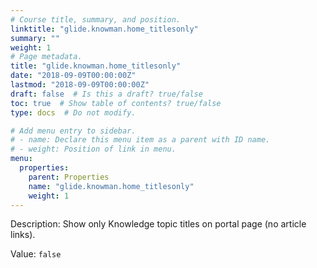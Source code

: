 ```yaml
---
# Course title, summary, and position.
linktitle: "glide.knowman.home_titlesonly"
summary: ""
weight: 1
# Page metadata.
title: "glide.knowman.home_titlesonly"
date: "2018-09-09T00:00:00Z"
lastmod: "2018-09-09T00:00:00Z"
draft: false  # Is this a draft? true/false
toc: true  # Show table of contents? true/false
type: docs  # Do not modify.

# Add menu entry to sidebar.
# - name: Declare this menu item as a parent with ID name.
# - weight: Position of link in menu.
menu:
  properties:
    parent: Properties
    name: "glide.knowman.home_titlesonly"
    weight: 1
---
```


Description: Show only Knowledge topic titles on portal page (no article links).


Value: `false`